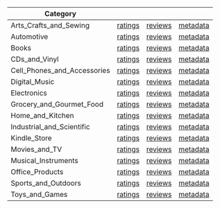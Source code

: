 | Category |  |  |  | 
 |----------|:-----:|:-----:|:-----:|
Arts_Crafts_and_Sewing | [ratings](https://ciir.cs.umass.edu/downloads/XMarket/DATA/sa/Arts_Crafts_and_Sewing/ratings_sa_Arts_Crafts_and_Sewing.txt) | [reviews](https://ciir.cs.umass.edu/downloads/XMarket/DATA/sa/Arts_Crafts_and_Sewing/reviews_sa_Arts_Crafts_and_Sewing.json) | [metadata](https://ciir.cs.umass.edu/downloads/XMarket/DATA/sa/Arts_Crafts_and_Sewing/metadata_sa_Arts_Crafts_and_Sewing.json) |  
Automotive | [ratings](https://ciir.cs.umass.edu/downloads/XMarket/DATA/sa/Automotive/ratings_sa_Automotive.txt) | [reviews](https://ciir.cs.umass.edu/downloads/XMarket/DATA/sa/Automotive/reviews_sa_Automotive.json) | [metadata](https://ciir.cs.umass.edu/downloads/XMarket/DATA/sa/Automotive/metadata_sa_Automotive.json) |  
Books | [ratings](https://ciir.cs.umass.edu/downloads/XMarket/DATA/sa/Books/ratings_sa_Books.txt) | [reviews](https://ciir.cs.umass.edu/downloads/XMarket/DATA/sa/Books/reviews_sa_Books.json) | [metadata](https://ciir.cs.umass.edu/downloads/XMarket/DATA/sa/Books/metadata_sa_Books.json) |  
CDs_and_Vinyl | [ratings](https://ciir.cs.umass.edu/downloads/XMarket/DATA/sa/CDs_and_Vinyl/ratings_sa_CDs_and_Vinyl.txt) | [reviews](https://ciir.cs.umass.edu/downloads/XMarket/DATA/sa/CDs_and_Vinyl/reviews_sa_CDs_and_Vinyl.json) | [metadata](https://ciir.cs.umass.edu/downloads/XMarket/DATA/sa/CDs_and_Vinyl/metadata_sa_CDs_and_Vinyl.json) |  
Cell_Phones_and_Accessories | [ratings](https://ciir.cs.umass.edu/downloads/XMarket/DATA/sa/Cell_Phones_and_Accessories/ratings_sa_Cell_Phones_and_Accessories.txt) | [reviews](https://ciir.cs.umass.edu/downloads/XMarket/DATA/sa/Cell_Phones_and_Accessories/reviews_sa_Cell_Phones_and_Accessories.json) | [metadata](https://ciir.cs.umass.edu/downloads/XMarket/DATA/sa/Cell_Phones_and_Accessories/metadata_sa_Cell_Phones_and_Accessories.json) |  
Digital_Music | [ratings](https://ciir.cs.umass.edu/downloads/XMarket/DATA/sa/Digital_Music/ratings_sa_Digital_Music.txt) | [reviews](https://ciir.cs.umass.edu/downloads/XMarket/DATA/sa/Digital_Music/reviews_sa_Digital_Music.json) | [metadata](https://ciir.cs.umass.edu/downloads/XMarket/DATA/sa/Digital_Music/metadata_sa_Digital_Music.json) |  
Electronics | [ratings](https://ciir.cs.umass.edu/downloads/XMarket/DATA/sa/Electronics/ratings_sa_Electronics.txt) | [reviews](https://ciir.cs.umass.edu/downloads/XMarket/DATA/sa/Electronics/reviews_sa_Electronics.json) | [metadata](https://ciir.cs.umass.edu/downloads/XMarket/DATA/sa/Electronics/metadata_sa_Electronics.json) |  
Grocery_and_Gourmet_Food | [ratings](https://ciir.cs.umass.edu/downloads/XMarket/DATA/sa/Grocery_and_Gourmet_Food/ratings_sa_Grocery_and_Gourmet_Food.txt) | [reviews](https://ciir.cs.umass.edu/downloads/XMarket/DATA/sa/Grocery_and_Gourmet_Food/reviews_sa_Grocery_and_Gourmet_Food.json) | [metadata](https://ciir.cs.umass.edu/downloads/XMarket/DATA/sa/Grocery_and_Gourmet_Food/metadata_sa_Grocery_and_Gourmet_Food.json) |  
Home_and_Kitchen | [ratings](https://ciir.cs.umass.edu/downloads/XMarket/DATA/sa/Home_and_Kitchen/ratings_sa_Home_and_Kitchen.txt) | [reviews](https://ciir.cs.umass.edu/downloads/XMarket/DATA/sa/Home_and_Kitchen/reviews_sa_Home_and_Kitchen.json) | [metadata](https://ciir.cs.umass.edu/downloads/XMarket/DATA/sa/Home_and_Kitchen/metadata_sa_Home_and_Kitchen.json) |  
Industrial_and_Scientific | [ratings](https://ciir.cs.umass.edu/downloads/XMarket/DATA/sa/Industrial_and_Scientific/ratings_sa_Industrial_and_Scientific.txt) | [reviews](https://ciir.cs.umass.edu/downloads/XMarket/DATA/sa/Industrial_and_Scientific/reviews_sa_Industrial_and_Scientific.json) | [metadata](https://ciir.cs.umass.edu/downloads/XMarket/DATA/sa/Industrial_and_Scientific/metadata_sa_Industrial_and_Scientific.json) |  
Kindle_Store | [ratings](https://ciir.cs.umass.edu/downloads/XMarket/DATA/sa/Kindle_Store/ratings_sa_Kindle_Store.txt) | [reviews](https://ciir.cs.umass.edu/downloads/XMarket/DATA/sa/Kindle_Store/reviews_sa_Kindle_Store.json) | [metadata](https://ciir.cs.umass.edu/downloads/XMarket/DATA/sa/Kindle_Store/metadata_sa_Kindle_Store.json) |  
Movies_and_TV | [ratings](https://ciir.cs.umass.edu/downloads/XMarket/DATA/sa/Movies_and_TV/ratings_sa_Movies_and_TV.txt) | [reviews](https://ciir.cs.umass.edu/downloads/XMarket/DATA/sa/Movies_and_TV/reviews_sa_Movies_and_TV.json) | [metadata](https://ciir.cs.umass.edu/downloads/XMarket/DATA/sa/Movies_and_TV/metadata_sa_Movies_and_TV.json) |  
Musical_Instruments | [ratings](https://ciir.cs.umass.edu/downloads/XMarket/DATA/sa/Musical_Instruments/ratings_sa_Musical_Instruments.txt) | [reviews](https://ciir.cs.umass.edu/downloads/XMarket/DATA/sa/Musical_Instruments/reviews_sa_Musical_Instruments.json) | [metadata](https://ciir.cs.umass.edu/downloads/XMarket/DATA/sa/Musical_Instruments/metadata_sa_Musical_Instruments.json) |  
Office_Products | [ratings](https://ciir.cs.umass.edu/downloads/XMarket/DATA/sa/Office_Products/ratings_sa_Office_Products.txt) | [reviews](https://ciir.cs.umass.edu/downloads/XMarket/DATA/sa/Office_Products/reviews_sa_Office_Products.json) | [metadata](https://ciir.cs.umass.edu/downloads/XMarket/DATA/sa/Office_Products/metadata_sa_Office_Products.json) |  
Sports_and_Outdoors | [ratings](https://ciir.cs.umass.edu/downloads/XMarket/DATA/sa/Sports_and_Outdoors/ratings_sa_Sports_and_Outdoors.txt) | [reviews](https://ciir.cs.umass.edu/downloads/XMarket/DATA/sa/Sports_and_Outdoors/reviews_sa_Sports_and_Outdoors.json) | [metadata](https://ciir.cs.umass.edu/downloads/XMarket/DATA/sa/Sports_and_Outdoors/metadata_sa_Sports_and_Outdoors.json) |  
Toys_and_Games | [ratings](https://ciir.cs.umass.edu/downloads/XMarket/DATA/sa/Toys_and_Games/ratings_sa_Toys_and_Games.txt) | [reviews](https://ciir.cs.umass.edu/downloads/XMarket/DATA/sa/Toys_and_Games/reviews_sa_Toys_and_Games.json) | [metadata](https://ciir.cs.umass.edu/downloads/XMarket/DATA/sa/Toys_and_Games/metadata_sa_Toys_and_Games.json) |  
